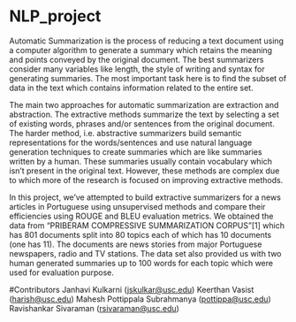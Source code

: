 # NLP_project

Automatic Summarization is the process of reducing a text document using a computer algorithm to generate a summary which retains the meaning and points conveyed by the original document. The best summarizers consider many variables like length, the style of writing and syntax for generating summaries. The most important task here is to find the subset of data in the text which contains information related to the entire set. 

The main two approaches for automatic summarization are extraction and abstraction. The extractive methods summarize the text by selecting a set of existing words, phrases and/or sentences from the original document. The harder method, i.e. abstractive summarizers build semantic representations for the words/sentences and use natural language generation techniques to create summaries which are like summaries written by a human. These summaries usually contain vocabulary which isn’t present in the original text. However, these methods are complex due to which more of the research is focused on improving extractive methods.

In this project, we’ve attempted to build extractive summarizers for a news articles in Portuguese using unsupervised methods and compare their efficiencies using ROUGE and BLEU evaluation metrics. We obtained the data from “PRIBERAM COMPRESSIVE SUMMARIZATION CORPUS”[1] which has 801 documents split into 80 topics each of which has 10 documents (one has 11). The documents are news stories from major Portuguese newspapers, radio and TV stations. The data set also provided us with two human generated summaries up to 100 words for each topic which were used for evaluation purpose.


#Contributors
Janhavi Kulkarni (jskulkar@usc.edu)
Keerthan Vasist (harish@usc.edu)
Mahesh Pottippala Subrahmanya (pottippa@usc.edu)
Ravishankar Sivaraman (rsivaraman@usc.edu)
